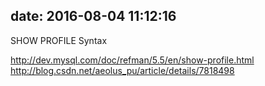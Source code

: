 date: 2016-08-04 11:12:16
---

SHOW PROFILE Syntax

http://dev.mysql.com/doc/refman/5.5/en/show-profile.html
http://blog.csdn.net/aeolus_pu/article/details/7818498

